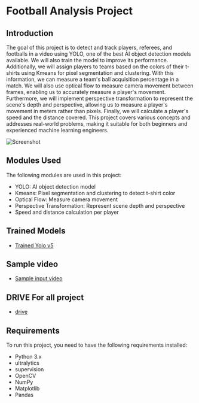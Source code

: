 # Football Analysis Project

## Introduction
The goal of this project is to detect and track players, referees, and footballs in a video using YOLO, one of the best AI object detection models available. We will also train the model to improve its performance. Additionally, we will assign players to teams based on the colors of their t-shirts using Kmeans for pixel segmentation and clustering. With this information, we can measure a team's ball acquisition percentage in a match. We will also use optical flow to measure camera movement between frames, enabling us to accurately measure a player's movement. Furthermore, we will implement perspective transformation to represent the scene's depth and perspective, allowing us to measure a player's movement in meters rather than pixels. Finally, we will calculate a player's speed and the distance covered. This project covers various concepts and addresses real-world problems, making it suitable for both beginners and experienced machine learning engineers.

![Screenshot](output_videos/screenshot.png)

## Modules Used
The following modules are used in this project:
- YOLO: AI object detection model
- Kmeans: Pixel segmentation and clustering to detect t-shirt color
- Optical Flow: Measure camera movement
- Perspective Transformation: Represent scene depth and perspective
- Speed and distance calculation per player

## Trained Models
- [Trained Yolo v5](https://drive.google.com/file/d/1ARhgy-ofu3Vpb_3wZjZws9a73tJ-SdT2/view?usp=sharing)

## Sample video
-  [Sample input video](https://drive.google.com/file/d/1K0ifEBJI3dXzQum8UU99qAPO9VURxMne/view?usp=sharing)
## DRIVE For all project
-  [drive](https://drive.google.com/drive/folders/1tBYSjOC98kFtEMTBIeiLb7mlrRhq01lU?usp=sharing)
## Requirements
To run this project, you need to have the following requirements installed:
- Python 3.x
- ultralytics
- supervision
- OpenCV
- NumPy
- Matplotlib
- Pandas
